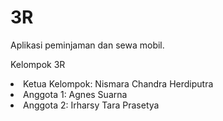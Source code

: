 # 3R
Aplikasi peminjaman dan sewa mobil.

Kelompok 3R
<li>Ketua Kelompok: Nismara Chandra Herdiputra</li>
<li>Anggota 1: Agnes Suarna</li>
<li>Anggota 2: Irharsy Tara Prasetya</li>
